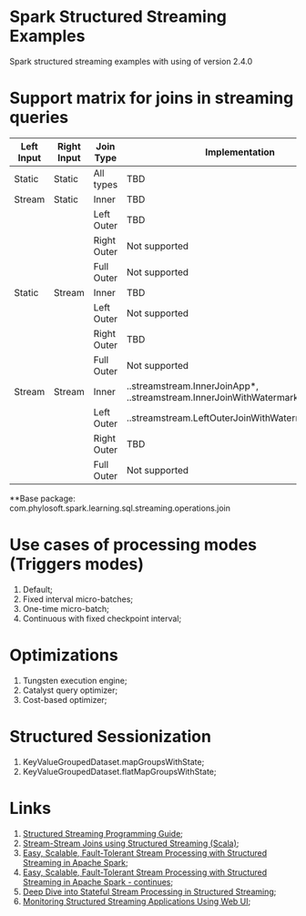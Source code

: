 # Spark Structured Streaming Examples
Spark structured streaming examples with using of version 2.4.0

# Support matrix for joins in streaming queries

| Left Input | Right Input  | Join Type   | Implementation |
| ---------- | ------------ | ----------- | -------------- |
| Static     | Static       | All types   | TBD |
| Stream     | Static       | Inner       | TBD |
|            |              | Left Outer  | TBD |
|            |              | Right Outer | Not supported |
|            |              | Full Outer  | Not supported |
| Static     | Stream       | Inner       | TBD |
|            |              | Left Outer  | Not supported |
|            |              | Right Outer | TBD |
|            |              | Full Outer  | Not supported |
| Stream     | Stream       | Inner       | ..streamstream.InnerJoinApp*, ..streamstream.InnerJoinWithWatermarkingApp* |
|            |              | Left Outer  | ..streamstream.LeftOuterJoinWithWatermarkingApp* |
|            |              | Right Outer | TBD |
|            |              | Full Outer  | Not supported |

**Base package: com.phylosoft.spark.learning.sql.streaming.operations.join

# Use cases of processing modes (Triggers modes)
1) Default;
2) Fixed interval micro-batches;
3) One-time micro-batch;
2) Continuous with fixed checkpoint interval;

# Optimizations
1) Tungsten execution engine;
2) Catalyst query optimizer;
3) Cost-based optimizer;

# Structured Sessionization
1) KeyValueGroupedDataset.mapGroupsWithState;
2) KeyValueGroupedDataset.flatMapGroupsWithState;

# Links
1) [Structured Streaming Programming Guide](http://spark.apache.org/docs/latest/structured-streaming-programming-guide.html);
2) [Stream-Stream Joins using Structured Streaming (Scala)](https://docs.databricks.com/spark/latest/structured-streaming/examples.html#stream-stream-joins-scala);
3) [Easy, Scalable, Fault-Tolerant Stream Processing with Structured Streaming in Apache Spark](https://databricks.com/session/easy-scalable-fault-tolerant-stream-processing-with-structured-streaming-in-apache-spark);
4) [Easy, Scalable, Fault-Tolerant Stream Processing with Structured Streaming in Apache Spark - continues](https://databricks.com/session/easy-scalable-fault-tolerant-stream-processing-with-structured-streaming-in-apache-spark-continues);
5) [Deep Dive into Stateful Stream Processing in Structured Streaming](https://databricks.com/session/deep-dive-into-stateful-stream-processing-in-structured-streaming);
6) [Monitoring Structured Streaming Applications Using Web UI](https://databricks.com/session/monitoring-structured-streaming-applications-using-web-ui);
